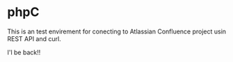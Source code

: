 phpC
====

This is an test envirement for conecting to Atlassian Confluence project usin REST API and curl.

I'l be back!!

